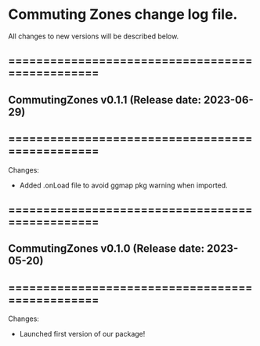 # Commuting Zones change log file. 

All changes to new versions will be described below.

## ================================================
## CommutingZones v0.1.1 (Release date: 2023-06-29)
## ================================================

Changes:

* Added .onLoad file to avoid ggmap pkg warning when imported.

## ================================================
## CommutingZones v0.1.0 (Release date: 2023-05-20)
## ================================================

Changes:

* Launched first version of our package!
